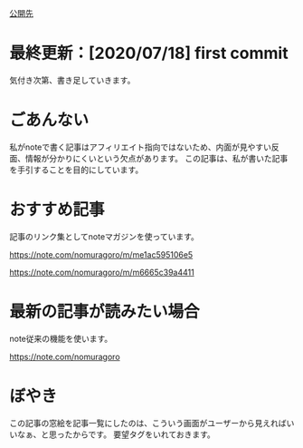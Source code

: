 [公開先](https://note.com/nomuragoro/n/n542f7d7b947f)

# 最終更新：[2020/07/18] first commit
気付き次第、書き足していきます。

# ごあんない
私がnoteで書く記事はアフィリエイト指向ではないため、内面が見やすい反面、情報が分かりにくいという欠点があります。
この記事は、私が書いた記事を手引することを目的にしています。

# おすすめ記事
記事のリンク集としてnoteマガジンを使っています。

https://note.com/nomuragoro/m/me1ac595106e5

https://note.com/nomuragoro/m/m6665c39a4411

# 最新の記事が読みたい場合
note従来の機能を使います。

https://note.com/nomuragoro

# ぼやき
この記事の窓絵を記事一覧にしたのは、こういう画面がユーザーから見えればいいなぁ、と思ったからです。
要望タグをいれておきます。
